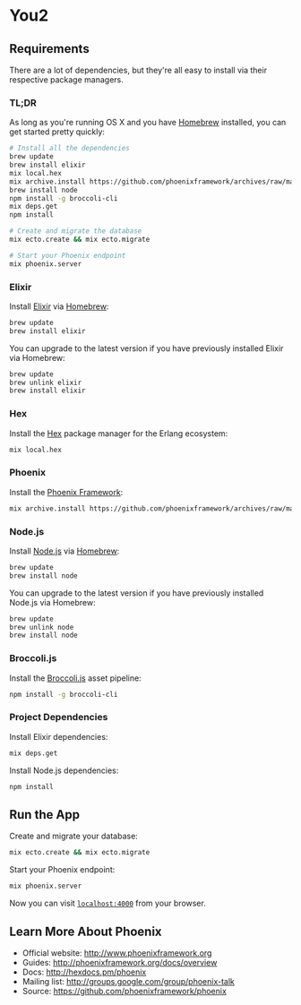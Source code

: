 # You2

## Requirements

There are a lot of dependencies, but they're all easy to install via their respective package managers.

### TL;DR

As long as you're running OS X and you have [Homebrew](http://brew.sh) installed, you can get started pretty quickly:

```bash
# Install all the dependencies
brew update
brew install elixir
mix local.hex
mix archive.install https://github.com/phoenixframework/archives/raw/master/phoenix_new.ez
brew install node
npm install -g broccoli-cli
mix deps.get
npm install

# Create and migrate the database
mix ecto.create && mix ecto.migrate

# Start your Phoenix endpoint
mix phoenix.server
```

### Elixir

Install [Elixir](http://elixir-lang.org) via [Homebrew](http://brew.sh):

```bash
brew update
brew install elixir
```

You can upgrade to the latest version if you have previously installed Elixir via Homebrew:

```bash
brew update
brew unlink elixir
brew install elixir
```

### Hex

Install the [Hex](https://hex.pm) package manager for the Erlang ecosystem:

```bash
mix local.hex
```

### Phoenix

Install the [Phoenix Framework](http://www.phoenixframework.org):

```bash
mix archive.install https://github.com/phoenixframework/archives/raw/master/phoenix_new.ez
```

### Node.js

Install [Node.js](https://nodejs.org) via [Homebrew](http://brew.sh):

```bash
brew update
brew install node
```

You can upgrade to the latest version if you have previously installed Node.js via Homebrew:

```bash
brew update
brew unlink node
brew install node
```

### Broccoli.js

Install the [Broccoli.js](http://broccolijs.com) asset pipeline:

```bash
npm install -g broccoli-cli
```

### Project Dependencies

Install Elixir dependencies:

```bash
mix deps.get
```

Install Node.js dependencies:

```bash
npm install
```

## Run the App

Create and migrate your database:

```bash
mix ecto.create && mix ecto.migrate
```

Start your Phoenix endpoint:

```bash
mix phoenix.server
```

Now you can visit [`localhost:4000`](http://localhost:4000) from your browser.

## Learn More About Phoenix

- Official website: <http://www.phoenixframework.org>
- Guides: <http://phoenixframework.org/docs/overview>
- Docs: <http://hexdocs.pm/phoenix>
- Mailing list: <http://groups.google.com/group/phoenix-talk>
- Source: <https://github.com/phoenixframework/phoenix>
